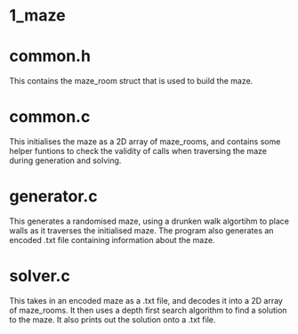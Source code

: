 # 1_maze


# common.h
This contains the maze_room struct that is used to build the maze.

# common.c
This initialises the maze as a 2D array of maze_rooms, and contains some helper funtions to check the validity of calls when traversing the maze during generation and solving.

# generator.c
This generates a randomised maze, using a drunken walk algortihm to place walls as it traverses the initialised maze. The program also generates an encoded .txt file containing information about the maze.

# solver.c
This takes in an encoded maze as a .txt file, and decodes it into a 2D array of maze_rooms. It then uses a depth first search algorithm to find a solution to the maze. It also prints out the solution onto a .txt file.
